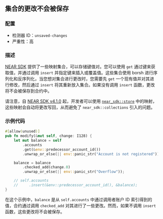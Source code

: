 ## 集合的更改不会被保存

### 配置

* 检测器 ID：`unsaved-changes`
* 严重性：高

### 描述

[NEAR SDK](https://crates.io/crates/near-sdk) 提供了一些映射集合，可以存储键值对。您可以使用 `get` 通过键来获取值，并通过调用 `insert` 并指定键来插入或覆盖值。这些集合使用 borsh 进行序列化和反序列化，当您想对集合进行更改时，您需要先 `get` 一个现有值并对其进行修改，然后通过 `insert` 将其重新放入集合。如果没有调用 `insert` 函数，更改将不会被保存到合约中。

请注意，自 [NEAR SDK v4.1.0](https://docs.rs/near-sdk/4.1.0/near_sdk/index.html) 起，开发者可以使用 [`near_sdk::store`](https://docs.rs/near-sdk/4.1.0/near_sdk/store/index.html) 中的映射，这些映射会自动将更改写回，从而避免了 `near_sdk::collections` 引入的问题。

### 示例代码

```rust
#[allow(unused)]
pub fn modify(&mut self, change: I128) {
    let mut balance = self
        .accounts
        .get(&env::predecessor_account_id())
        .unwrap_or_else(|| env::panic_str("Account is not registered"));

    balance = balance
        .checked_add(change.0)
        .unwrap_or_else(|| env::panic_str("Overflow"));

    // self.accounts
    //     .insert(&env::predecessor_account_id(), &balance);
}
```

在这个示例中，`balance` 是从 `self.accounts` 中通过调用者账户 ID 索引得到的值，合约通过调用 `checked_add` 对其进行了一些更改。然而，如果不调用 `insert` 函数，这些更改将不会被保存。
